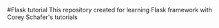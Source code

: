 #Flask tutorial
This repository created for learning Flask framework with Corey Schafer's tutorials
